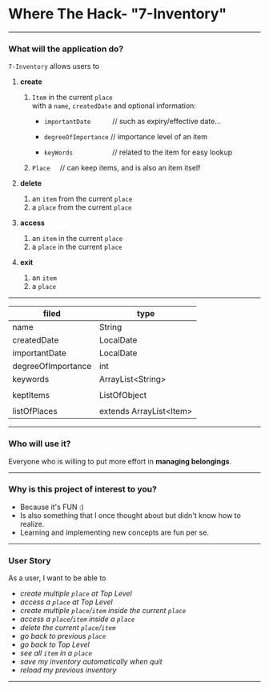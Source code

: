 # Where The Hack- "7-Inventory"

---

### What will the application do?

`7-Inventory` allows users to 

1. **create** 
   1. `Item` in the current `place`   
   with a `name`, `createdDate` and optional information:

      - `importantDate` &nbsp;&nbsp;&nbsp;&nbsp;&nbsp;
      &nbsp;&nbsp;&nbsp;
      // such as expiry/effective date...

      - `degreeOfImportance` // importance level of an item
     
      - `keyWords` &nbsp;&nbsp;&nbsp;&nbsp;&nbsp;
      &nbsp;&nbsp;&nbsp;&nbsp;&nbsp;&nbsp;
      &nbsp;&nbsp;&nbsp;&nbsp;&nbsp;
      // related to the item for easy lookup

   3. `Place` &nbsp;&nbsp;&nbsp;
   // can keep items, and is also an item itself

[//]: # ()
[//]: # (   3. `ListOfObjects` &nbsp; )

[//]: # (   // can keep items or places    )

[//]: # (      &nbsp;&nbsp;&nbsp;&nbsp;&nbsp;&nbsp;)

[//]: # (      &nbsp;&nbsp;&nbsp;&nbsp;&nbsp;&nbsp;)

[//]: # (      &nbsp;&nbsp;&nbsp;&nbsp;&nbsp;&nbsp;)

[//]: # (      &nbsp;&nbsp;&nbsp;&nbsp;&nbsp;&nbsp;)

[//]: # (      &nbsp;&nbsp;&nbsp;&nbsp;&nbsp;&nbsp;)

[//]: # (   // meaning can be `listOfItems` or `listOfPlaces`)


[//]: # (   3. a `place` to a `listOfPlaces`)

2. **delete**
   1. an `item` from the current `place`
   2. a `place` from the current `place`

3. **access**
   1. an `item` in the current `place`
   2. a `place` in the current `place`

4. **exit**
   1. an `item`
   2. a `place`

[//]: # (5. `find`)

[//]: # (    1. an `item` based on `name` or `createdDate`   )

[//]: # (   &nbsp;&nbsp;&nbsp;&nbsp;&nbsp;&nbsp;&nbsp;)

[//]: # (   &nbsp;&nbsp;&nbsp;&nbsp;&nbsp;&nbsp;&nbsp;&nbsp;)

[//]: # (   // return the `place` where it is kept if found)

[//]: # (6. `tryFind`)

[//]: # (   1. try to find an `item`/`place`by comparing it )

[//]: # (   to its **related information**, and return the `place` )

[//]: # (   or a path to the `item`)

[//]: # (   \- &#40;if item is kept in a place, )

[//]: # (   and the place is kept in another place...&#41;)

[//]: # (7. `getAll`)

[//]: # (   1. `item` &nbsp;&nbsp;&nbsp;)

[//]: # (   in a `place`)

[//]: # (   2. `place` in the system and all `item` kept in these `place`)

[//]: # ()
[//]: # (8. `getTimeline`)

[//]: # (   1. return a timeline &#40;important dates&#41; of all `item` kept)

[//]: # (      - e.g. expiry dates of food in the fridge)

---

| filed             | type                     |
|-------------------| ------------------------ |
| name              | String                   |
| createdDate       | LocalDate                |
| importantDate     | LocalDate                |
| degreeOfImportance| int                      |
| keywords          | ArrayList\<String>       |
|                   |                          |
| keptItems         | ListOfObject             |
|                   |                          |
| listOfPlaces      | extends ArrayList\<Item> |

[//]: # ()
[//]: # (---)

[//]: # ()
[//]: # (| class        | method and description | return type |)

[//]: # (| ------------ | ---------------------- | ----------- |)

[//]: # (| Place        | add&#40;Item item&#41;         | void        |)

[//]: # (| Place        | remove&#40;Item item&#41;      | void        |)

[//]: # (| Place        | find&#40;String name&#41;      | int         |)

[//]: # (| Place        | find&#40;LocalDate date&#41;   | int         |)

[//]: # (| Place        | getAll&#40;&#41;               | String      |)

[//]: # (| Place        | getTimeline&#40;&#41;          | String      |)

[//]: # (| ListOfObject | getEverything&#40;&#41;        | String      |)

[//]: # (| ListOfObject | getEveryTimeline&#40;&#41;     | String      |)

---

### Who will use it?

Everyone who is willing to put more 
effort in **managing belongings**.

---

### Why is this project of interest to you?

- Because it's FUN :)
- Is also something that 
I once thought about but didn't know how to realize.
- Learning and implementing new concepts are fun per se.

---

### User Story

As a user, I want to be able to
- _create multiple `place` at Top Level_
- _access a `place` at Top Level_
- _create multiple `place`/`item` inside the current `place`_
- _access a `place`/`item` inside a `place`_
- _delete the current `place`/`item`_
- _go back to previous `place`_
- _go back to Top Level_
- _see all `item` in a `place`_
- _save my inventory automatically when quit_
- _reload my previous inventory_

[//]: # (- _get a timeline for all `item` in all `place`_)
[//]: # (- _find an `item` by its name_)
[//]: # (- _find an `item` by fuzzy search_)

---
